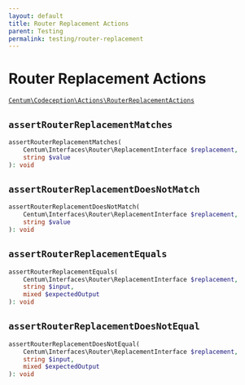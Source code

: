 ```yaml
---
layout: default
title: Router Replacement Actions
parent: Testing
permalink: testing/router-replacement
---
```




# Router Replacement Actions

[`Centum\Codeception\Actions\RouterReplacementActions`](https://github.com/SidRoberts/centum/blob/main/src/Codeception/Actions/RouterReplacementActions.php)



## `assertRouterReplacementMatches`

```php
assertRouterReplacementMatches(
    Centum\Interfaces\Router\ReplacementInterface $replacement,
    string $value
): void
```



## `assertRouterReplacementDoesNotMatch`

```php
assertRouterReplacementDoesNotMatch(
    Centum\Interfaces\Router\ReplacementInterface $replacement,
    string $value
): void
```



## `assertRouterReplacementEquals`

```php
assertRouterReplacementEquals(
    Centum\Interfaces\Router\ReplacementInterface $replacement,
    string $input,
    mixed $expectedOutput
): void
```



## `assertRouterReplacementDoesNotEqual`

```php
assertRouterReplacementDoesNotEqual(
    Centum\Interfaces\Router\ReplacementInterface $replacement,
    string $input,
    mixed $expectedOutput
): void
```
